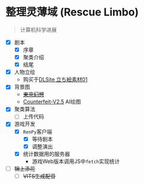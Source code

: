 # 整理灵薄域 (Rescue Limbo)

> 计算机科学进展

- [x] 剧本
  - [x] 序章
  - [x] 聚类介绍
  - [x] 结尾
- [x] 人物立绘
  - 购买于[DLSite 立ち絵素材01](https://www.dlsite.com/home/work/=/product_id/RJ401991.html)
- [x] 背景图
  - ~~[東京幻想](https://www.pixiv.net/users/170125)~~
  - [Counterfeit-V2.5](https://huggingface.co/gsdf/Counterfeit-V2.5) AI绘图
- [x] 聚类算法
  - [ ] 上传代码
- [x] 游戏开发
  - [x] `RenPy`客户端
    - [x] 等待剧本
    - [x] 调整演出
  - [x] 统计数据用的服务器
    - 游戏Web版本调用JS中`fetch`实现统计
- [ ] ~~锦上添花~~
  - [ ] ~~VITS生成配音~~
